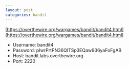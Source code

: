 ```yaml
---
layout: post
categories: bandit
---
```


[https://overthewire.org/wargames/bandit/bandit4.html](https://overthewire.org/wargames/bandit/bandit4.html)

- Username: bandit4
- Password: pIwrPrtPN36QITSp3EQaw936yaFoFgAB
- Host: bandit.labs.overthewire.org
- Port: 2220

